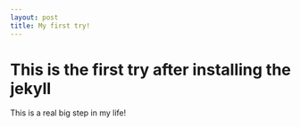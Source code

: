 ```yaml
---
layout: post
title: My first try!
---
```


# This is the first try after installing the jekyll

This is a real big step in my life!

